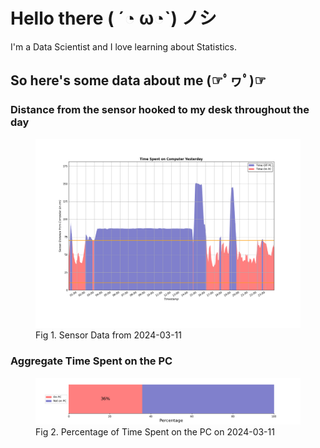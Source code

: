 
# Hello there ( ´◔ ω◔`) ノシ

I'm a Data Scientist and I love learning about Statistics.

## So here's some data about me (☞ﾟヮﾟ)☞


### Distance from the sensor hooked to my desk throughout the day
<figure>
  <picture>
    <source media="(prefers-color-scheme: dark)" srcset="Pi/readme/graphs/lineplot/dark-plot-2024-03-11.png">
    <source media="(prefers-color-scheme: light)" srcset="Pi/readme/graphs/lineplot/light-plot-2024-03-11.png">
    <img alt="Shows a black logo in light color mode and a white one in dark color mode." src="Pi/readme/graphs/lineplot/light-plot-2024-03-11.png">
  </picture>
  <figcaption>Fig 1. Sensor Data from 2024-03-11</figcaption>
</figure>



### Aggregate Time Spent on the PC
<figure>
  <picture>
    <source media="(prefers-color-scheme: dark)" srcset="Pi/readme/graphs/barplot/dark-plot-2024-03-11.png">
    <source media="(prefers-color-scheme: light)" srcset="Pi/readme/graphs/barplot/light-plot-2024-03-11.png">
    <img alt="Shows a black logo in light color mode and a white one in dark color mode." src="Pi/readme/graphs/barplot/light-plot-2024-03-11.png">
  </picture>
  <figcaption>Fig 2. Percentage of Time Spent on the PC on 2024-03-11</figcaption>
</figure>
